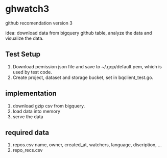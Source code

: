 # ghwatch3
github recomendation version 3

idea: download data from bigquery github table, analyze the data 
 and visualize the data.

## Test Setup
1. Download pemission json file and save to ~/.gcp/default.pem, which is 
   used by test code.
2. Create project, dataset and storage bucket, set in bqclient_test.go.

## implementation
1. download gzip csv from bigquery. 
1. load data into memory
1. serve the data

## required data
1. repos.csv
	name, owner, created_at, watchers, language, discription, ...
1. repo_recs.csv

